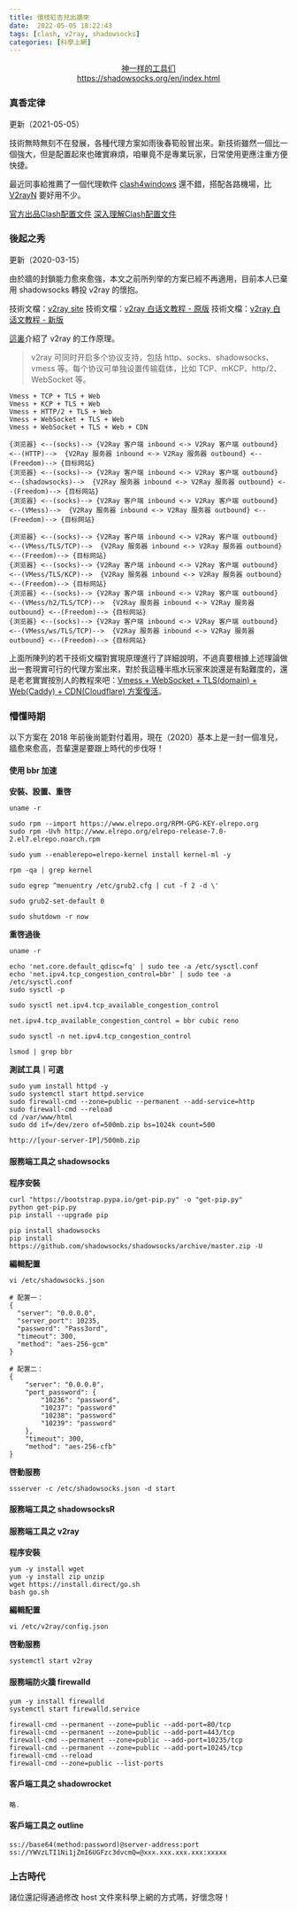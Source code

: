 ```yaml
---
title: 億枝紅杏兒出牆來
date:  2022-05-05 18:22:43
tags: [clash, v2ray, shadowsocks]
categories: [科學上網]
---
```


<center><a href="https://www.v2ray.com/awesome/tools.html">神一样的工具们</a></center>
<center><a href="https://shadowsocks.org/en/index.html">https://shadowsocks.org/en/index.html</a></center>

<!-- more -->

### 真香定律

更新（2021-05-05）

技術無時無刻不在發展，各種代理方案如雨後春筍般冒出來。新技術雖然一個比一個強大，但是配置起來也確實麻煩，咱畢竟不是專業玩家，日常使用更應注重方便快捷。

最近同事給推薦了一個代理軟件 [clash4windows](https://github.com/Fndroid/clash_for_windows_pkg) 還不錯，搭配各路機場，比 [V2rayN](https://github.com/2dust/v2rayN) 要好用不少。

[官方出品Clash配置文件](https://github.com/Dreamacro/clash/wiki/configuration)
[深入理解Clash配置文件](https://v2raytech.com/deep-in-clash-config-file/)

### 後起之秀

更新（2020-03-15）

由於牆的封鎖能力愈來愈強，本文之前所列举的方案已經不再適用，目前本人已棄用 shadowsocks 轉投 v2ray 的懷抱。

技術文檔：[v2ray site](https://www.v2ray.com/)
技術文檔：[v2ray 白话文教程 - 原版](https://toutyrater.github.io/)
技術文檔：[v2ray 白话文教程 - 新版](https://guide.v2fly.org/)

[這裏](https://guide.v2fly.org/basics/vmess.html#%E5%8E%9F%E7%90%86%E7%AE%80%E6%9E%90)介紹了 v2ray 的工作原理。

> v2ray 可同时开启多个协议支持，包括 http、socks、shadowsocks、vmess 等。每个协议可单独设置传输载体，比如 TCP、mKCP、http/2、WebSocket 等。

```
Vmess + TCP + TLS + Web
Vmess + KCP + TLS + Web
Vmess + HTTP/2 + TLS + Web
Vmess + WebSocket + TLS + Web
Vmess + WebSocket + TLS + Web + CDN
```

```
{浏览器} <--(socks)--> {V2Ray 客户端 inbound <-> V2Ray 客户端 outbound} <--(HTTP)-->  {V2Ray 服务器 inbound <-> V2Ray 服务器 outbound} <--(Freedom)--> {目标网站}
{浏览器} <--(socks)--> {V2Ray 客户端 inbound <-> V2Ray 客户端 outbound} <--(shadowsocks)-->  {V2Ray 服务器 inbound <-> V2Ray 服务器 outbound} <--(Freedom)--> {目标网站}
{浏览器} <--(socks)--> {V2Ray 客户端 inbound <-> V2Ray 客户端 outbound} <--(VMess)-->  {V2Ray 服务器 inbound <-> V2Ray 服务器 outbound} <--(Freedom)--> {目标网站}

{浏览器} <--(socks)--> {V2Ray 客户端 inbound <-> V2Ray 客户端 outbound} <--(VMess/TLS/TCP)-->  {V2Ray 服务器 inbound <-> V2Ray 服务器 outbound} <--(Freedom)--> {目标网站}
{浏览器} <--(socks)--> {V2Ray 客户端 inbound <-> V2Ray 客户端 outbound} <--(VMess/TLS/KCP)-->  {V2Ray 服务器 inbound <-> V2Ray 服务器 outbound} <--(Freedom)--> {目标网站}
{浏览器} <--(socks)--> {V2Ray 客户端 inbound <-> V2Ray 客户端 outbound} <--(VMess/h2/TLS/TCP)-->  {V2Ray 服务器 inbound <-> V2Ray 服务器 outbound} <--(Freedom)--> {目标网站}
{浏览器} <--(socks)--> {V2Ray 客户端 inbound <-> V2Ray 客户端 outbound} <--(VMess/ws/TLS/TCP)-->  {V2Ray 服务器 inbound <-> V2Ray 服务器 outbound} <--(Freedom)--> {目标网站}
```

上面所陳列的若干技術文檔對實現原理進行了詳細說明，不過真要根據上述理論做出一套現實可行的代理方案出來，對於我這種半瓶水玩家來說還是有點難度的，還是老老實實按別人的教程來吧：[Vmess + WebSocket + TLS(domain) + Web(Caddy) + CDN(Cloudflare) 方案復活](http://iqotom.com/?p=1327)。

### 懵懂時期

以下方案在 2018 年前後尚能對付着用，現在（2020）基本上是一封一個准兒，牆愈來愈高，吾輩還是要跟上時代的步伐呀！

#### 使用 bbr 加速

**安裝、設置、重啓**
```
uname -r

sudo rpm --import https://www.elrepo.org/RPM-GPG-KEY-elrepo.org
sudo rpm -Uvh http://www.elrepo.org/elrepo-release-7.0-2.el7.elrepo.noarch.rpm

sudo yum --enablerepo=elrepo-kernel install kernel-ml -y

rpm -qa | grep kernel

sudo egrep ^menuentry /etc/grub2.cfg | cut -f 2 -d \'

sudo grub2-set-default 0

sudo shutdown -r now
```

**重啓過後**
```
uname -r

echo 'net.core.default_qdisc=fq' | sudo tee -a /etc/sysctl.conf
echo 'net.ipv4.tcp_congestion_control=bbr' | sudo tee -a /etc/sysctl.conf
sudo sysctl -p

sudo sysctl net.ipv4.tcp_available_congestion_control

net.ipv4.tcp_available_congestion_control = bbr cubic reno

sudo sysctl -n net.ipv4.tcp_congestion_control

lsmod | grep bbr
```

**測試工具｜可選**
```
sudo yum install httpd -y
sudo systemctl start httpd.service
sudo firewall-cmd --zone=public --permanent --add-service=http
sudo firewall-cmd --reload
cd /var/www/html
sudo dd if=/dev/zero of=500mb.zip bs=1024k count=500

http://[your-server-IP]/500mb.zip
```

#### 服務端工具之 shadowsocks

**程序安裝**
```
curl "https://bootstrap.pypa.io/get-pip.py" -o "get-pip.py"
python get-pip.py
pip install --upgrade pip

pip install shadowsocks
pip install https://github.com/shadowsocks/shadowsocks/archive/master.zip -U
```

**編輯配置**
```
vi /etc/shadowsocks.json
```

```
# 配置一：
{
  "server": "0.0.0.0",
  "server_port": 10235,
  "password": "Pass3ord",
  "timeout": 300,
  "method": "aes-256-gcm"
}
```

```
# 配置二：
{
    "server": "0.0.0.0",
    "port_password": {
        "10236": "password",
        "10237": "password"
        "10238": "password"
        "10239": "password"
    },
    "timeout": 300,
    "method": "aes-256-cfb"
}
```

**啓動服務**
```
ssserver -c /etc/shadowsocks.json -d start
```

#### 服務端工具之 shadowsocksR

#### 服務端工具之 v2ray

**程序安裝**
```
yum -y install wget
yum -y install zip unzip
wget https://install.direct/go.sh
bash go.sh
```

**編輯配置**
```
vi /etc/v2ray/config.json
```

**啓動服務**
```
systemctl start v2ray
```

#### 服務端防火牆 firewalld
```
yum -y install firewalld
systemctl start firewalld.service

firewall-cmd --permanent --zone=public --add-port=80/tcp
firewall-cmd --permanent --zone=public --add-port=443/tcp
firewall-cmd --permanent --zone=public --add-port=10235/tcp
firewall-cmd --permanent --zone=public --add-port=10245/tcp
firewall-cmd --reload
firewall-cmd --zone=public --list-ports
```

#### 客戶端工具之 shadowrocket
```
略.
```

#### 客戶端工具之 outline
```
ss://base64(method:password)@server-address:port
ss://YWVzLTI1Ni1jZmI6UGFzc3dvcmQ=@xxx.xxx.xxx.xxx:xxxxx
```

### 上古時代

諸位還記得通過修改 host 文件來科學上網的方式嗎，好懷念呀！
